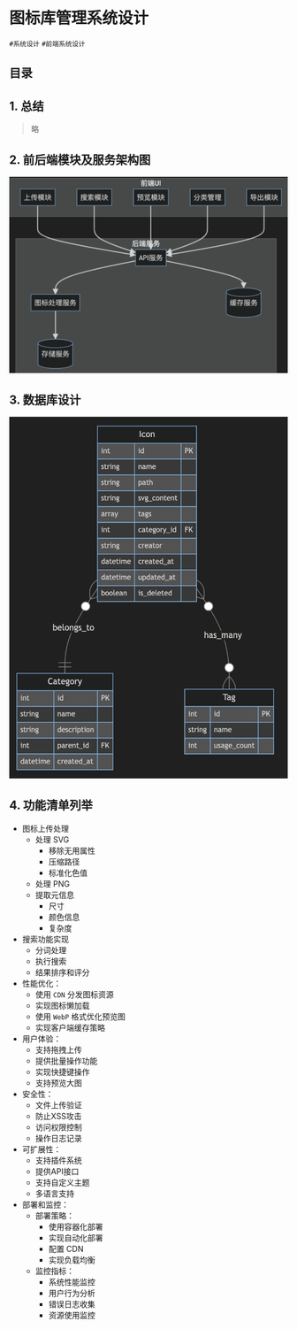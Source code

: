 
# 图标库管理系统设计

`#系统设计` `#前端系统设计` 


## 目录
<!-- toc -->
 ## 1. 总结 

> 略

## 2. 前后端模块及服务架构图

![图片&文件](./files/20241114-3.png)

## 3. 数据库设计

![图片&文件](./files/20241114-4.png)

## 4. 功能清单列举

- 图标上传处理
	- 处理 SVG
		- 移除无用属性
		- 压缩路径
		- 标准化色值
	- 处理 PNG
	- 提取元信息
		- 尺寸
		- 颜色信息
		- 复杂度
- 搜索功能实现
	- 分词处理
	- 执行搜索
	- 结果排序和评分
- 性能优化：
	- 使用 `CDN` 分发图标资源
	- 实现图标懒加载
	- 使用 `WebP` 格式优化预览图
	- 实现客户端缓存策略
- 用户体验：
	- 支持拖拽上传
	- 提供批量操作功能
	- 实现快捷键操作
	- 支持预览大图
- 安全性：
	- 文件上传验证
	- 防止XSS攻击
	- 访问权限控制
	- 操作日志记录
- 可扩展性：
	- 支持插件系统
	- 提供API接口
	- 支持自定义主题
	- 多语言支持
- 部署和监控：
	- 部署策略：
		- 使用容器化部署
		- 实现自动化部署
		- 配置 CDN
		- 实现负载均衡
	- 监控指标：
		- 系统性能监控
		- 用户行为分析
		- 错误日志收集
		- 资源使用监控

